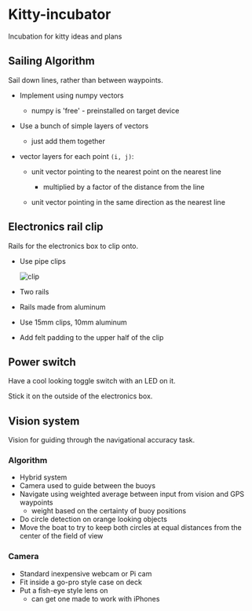 Kitty-incubator
===============

Incubation for kitty ideas and plans

Sailing Algorithm
-----------------

Sail down lines, rather than between waypoints.

  - Implement using numpy vectors
    - numpy is 'free' - preinstalled on target device
  - Use a bunch of simple layers of vectors
    - just add them together

  - vector layers for each point `(i, j)`:
    - unit vector pointing to the nearest point on the nearest line
      - multiplied by a factor of the distance from the line

    - unit vector pointing in the same direction as the nearest line


Electronics rail clip
---------------------

Rails for the electronics box to clip onto.

  - Use pipe clips

    ![clip](https://raw.githubusercontent.com/abersailbot/kitty-incubator/master/fir_tree_clip.jpg)

  - Two rails
  - Rails made from aluminum
  - Use 15mm clips, 10mm aluminum
  - Add felt padding to the upper half of the clip

Power switch
---------------------

Have a cool looking toggle switch with an LED on it.

Stick it on the outside of the electronics box.

Vision system
-------------

Vision for guiding through the navigational accuracy task.

### Algorithm

  - Hybrid system
  - Camera used to guide between the buoys
  - Navigate using weighted average between input from vision and GPS waypoints
    - weight based on the certainty of buoy positions
  - Do circle detection on orange looking objects
  - Move the boat to try to keep both circles at equal distances from the
    center of the field of view

### Camera

  - Standard inexpensive webcam or Pi cam
  - Fit inside a go-pro style case on deck
  - Put a fish-eye style lens on
    - can get one made to work with iPhones
